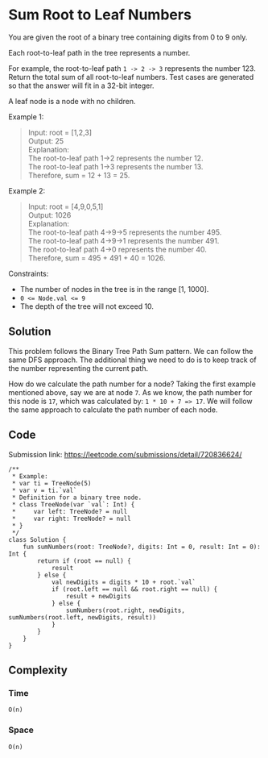 # Sum Root to Leaf Numbers
You are given the root of a binary tree containing digits from 0 to 9 only.

Each root-to-leaf path in the tree represents a number.

For example, the root-to-leaf path `1 -> 2 -> 3` represents the number 123.
Return the total sum of all root-to-leaf numbers. Test cases are generated so that the answer will fit in a 32-bit integer.

A leaf node is a node with no children.

Example 1:
> Input: root = [1,2,3]  
Output: 25  
Explanation:  
The root-to-leaf path 1->2 represents the number 12.  
The root-to-leaf path 1->3 represents the number 13.  
Therefore, sum = 12 + 13 = 25.

Example 2:
> Input: root = [4,9,0,5,1]  
Output: 1026  
Explanation:  
The root-to-leaf path 4->9->5 represents the number 495.  
The root-to-leaf path 4->9->1 represents the number 491.  
The root-to-leaf path 4->0 represents the number 40.  
Therefore, sum = 495 + 491 + 40 = 1026.

Constraints:
* The number of nodes in the tree is in the range [1, 1000].
* `0 <= Node.val <= 9`
* The depth of the tree will not exceed 10.

## Solution
This problem follows the Binary Tree Path Sum pattern. We can follow the same DFS approach. The additional thing we need to do is to keep track of the number representing the current path.

How do we calculate the path number for a node? Taking the first example mentioned above, say we are at node `7`. As we know, the path number for this node is `17`, which was calculated by: `1 * 10 + 7 => 17`. We will follow the same approach to calculate the path number of each node.

## Code
Submission link: https://leetcode.com/submissions/detail/720836624/
```
/**
 * Example:
 * var ti = TreeNode(5)
 * var v = ti.`val`
 * Definition for a binary tree node.
 * class TreeNode(var `val`: Int) {
 *     var left: TreeNode? = null
 *     var right: TreeNode? = null
 * }
 */
class Solution {
    fun sumNumbers(root: TreeNode?, digits: Int = 0, result: Int = 0): Int {
        return if (root == null) {
            result
        } else {
            val newDigits = digits * 10 + root.`val`
            if (root.left == null && root.right == null) {
                result + newDigits
            } else {
                sumNumbers(root.right, newDigits, sumNumbers(root.left, newDigits, result))
            }
        }
    }
}
```
## Complexity
### Time
`O(n)`
### Space
`O(n)`
